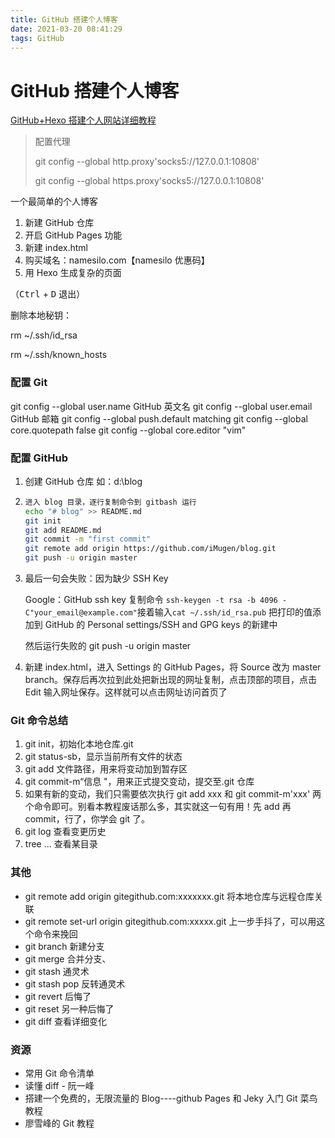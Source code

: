```yaml
---
title: GitHub 搭建个人博客
date: 2021-03-20 08:41:29
tags: GitHub
---
```

# GitHub 搭建个人博客

[GitHub+Hexo 搭建个人网站详细教程](https://zhuanlan.zhihu.com/p/26625249)

> 配置代理
>
> git config --global http.proxy'socks5://127.0.0.1:10808'
>
> git config --global https.proxy'socks5://127.0.0.1:10808'

一个最简单的个人博客
1. 新建 GitHub 仓库
2. 开启 GitHub Pages 功能
3. 新建 index.html
4. 购买域名：namesilo.com【namesilo 优惠码】
5. 用 Hexo 生成复杂的页面

（<kbd>Ctrl</kbd> + <kbd>D</kbd> 退出）

删除本地秘钥：

rm ~/.ssh/id_rsa

rm ~/.ssh/known_hosts

### 配置 Git

git config --global user.name GitHub 英文名
git config --global user.email GitHub 邮箱
git config --global push.default matching
git config --global core.quotepath false
git config --global core.editor "vim"

### 配置 GitHub

1. 创建 GitHub 仓库 如：d:\blog

2. ```bash
   进入 blog 目录，逐行复制命令到 gitbash 运行
   echo "# blog" >> README.md
   git init
   git add README.md
   git commit -m "first commit"
   git remote add origin https://github.com/iMugen/blog.git
   git push -u origin master
   ```

3. 最后一句会失败：因为缺少 SSH Key

   Google：GitHub ssh key 复制命令 `ssh-keygen -t rsa -b 4096 -C"your_email@example.com"`接着输入`cat ~/.ssh/id_rsa.pub` 把打印的值添加到 GitHub 的 Personal settings/SSH and GPG keys 的新建中

   然后运行失败的 git push -u origin master

4. 新建 index.html，进入 Settings 的 GitHub Pages，将 Source 改为 master branch。保存后再次拉到此处把新出现的网址复制，点击顶部的项目，点击 Edit 输入网址保存。这样就可以点击网址访问首页了

### Git 命令总结

1. git init，初始化本地仓库.git
2. git status-sb，显示当前所有文件的状态
3. git add 文件路径，用来将变动加到暂存区
4. git commit-m“信息 "，用来正式提交变动，提交至.git 仓库
5. 如果有新的变动，我们只需要依次执行 git add xxx 和 git commit-m'xxx' 两个命令即可。别看本教程废话那么多，其实就这一句有用！先 add 再 commit，行了，你学会 git 了。
6. git log 查看变更历史
7. tree ... 查看某目录

### 其他

- git remote add origin gitegithub.com:xxxxxxx.git 将本地仓库与远程仓库关联
- git remote set-url origin gitegithub.com:xxxxx.git 上一步手抖了，可以用这个命令来挽回
- git branch 新建分支
- git merge 合并分支、
- git stash 通灵术
- git stash pop 反转通灵术
- git revert 后悔了
- git reset 另一种后悔了
- git diff 查看详细变化

### 资源

- 常用 Git 命令清单
- 读懂 diff - 阮一峰
- 搭建一个免费的，无限流量的 Blog----github Pages 和 Jeky 入门 Git 菜鸟教程
- 廖雪峰的 Git 教程
